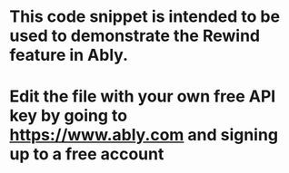 # This code snippet is intended to be used to demonstrate the Rewind feature in Ably. 
# Edit the file with your own free API key by going to https://www.ably.com and signing up to a free account
